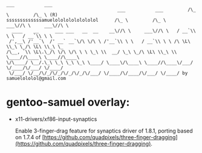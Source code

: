                                                                         ___           ___
                                             ___           ___         /\_ \         /\_ \ (R)
    sssssssssssssamuelolololololololol      /\_ \         /\_ \     ___\//\ \     ___\//\ \
      ____    __      ___ ___   __  __    __\//\ \     ___\//\ \   / __`\\ \ \   / __`\\ \ \
     /',__\ /'__`\  /' __` __`\/\ \/\ \ /'__`\\ \ \   / __`\\ \ \ /\ \L\ \\_\ \_/\ \L\ \\_\ \_
    /\__, `\\ \L\.\_/\ \/\ \/\ \ \ \_\ \\  __/ \_\ \_/\ \L\ \\_\ \\ \____//\____\ \____//\____\
    \/\____/ \__/.\_\ \_\ \_\ \_\ \____/ \____\/\____\ \____//\____\/___/ \/____/\/___/ \/____/
     \/___/ \/__/\/_/\/_/\/_/\/_/\/___/ \/____/\/____/\/___/ \/____/ by samuelololol@gmail.com


gentoo-samuel overlay:
======================
* x11-drivers/xf86-input-synaptics

    Enable 3-finger-drag feature for synaptics driver of 1.8.1, porting based on 1.7.4 of
    [https://github.com/quadpixels/three-finger-dragging](https://github.com/quadpixels/three-finger-dragging).

<!-- {{{
===========================================

* net-misc/nicovideo-dl-0.0.20091209

    Download nicodoga video in console by a python script

    Project Page: [http://sourceforge.jp/projects/nicovideo-dl/](http://sourceforge.jp/projects/nicovideo-dl/)
<!-- }}} vim:fdm=marker
-->

